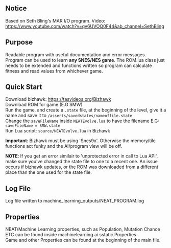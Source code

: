 Notice
------
Based on Seth Bling's MAR I/O program. Video: https://www.youtube.com/watch?v=qv6UVOQ0F44&ab_channel=SethBling  

Purpose
-------  
Readable program with useful documentation and error messages.   
Program can be used to learn **any SNES/NES game**. The ROM.lua class just needs to be extended and functions written so program can calculate fitness and read values from whichever game.  

Quick Start
-----------  
Download bizhawk: https://tasvideos.org/Bizhawk   
Download ROM for game (E.G SMW)  
Run the game, and create a `.state` file, at the beginning of the level, give it a name and save it to `/asserts/savedstates/nameoffile.state`  
Change the `saveFileName` inside `NEATEvolve.lua` to have the filename E.G: `saveFileName = SMW.state`  
Run Lua script: `source/NEATEvolve.lua` in Bizhawk  

**Important**: Bizhawk must be using 'Snes9x'. Otherwise the memory/tile functions act funky and the AI/program view will be off.   

**NOTE**: If you get an error similair to 'unprotected error in call to Lua API', make sure you've changed the state file to one to a recent one. An issue occurs if bizhawk updates, or the ROM was downloaded from a different place than the one used for the state file.   


Log File
--------  
Log file written to machine_learning_outputs/NEAT_PROGRAM.log  

Properties
----------   
NEAT/Machine Learning properties, such as Population, Mutation Chance ETC can be found inside machinelearning.ai.sstatic.Properties    
Game and other Properties can be found at the beginning of the main file.   
